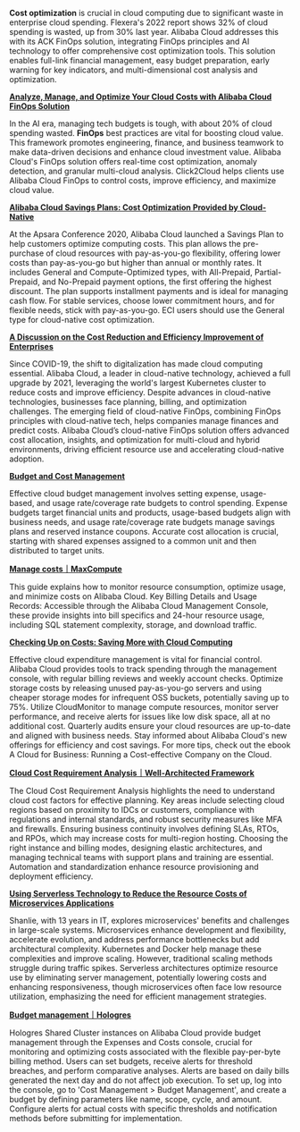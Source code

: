 **Cost optimization** is crucial in cloud computing due to significant waste in enterprise cloud spending. Flexera's 2022 report shows 32% of cloud spending is wasted, up from 30% last year. Alibaba Cloud addresses this with its ACK FinOps solution, integrating FinOps principles and AI technology to offer comprehensive cost optimization tools. This solution enables full-link financial management, easy budget preparation, early warning for key indicators, and multi-dimensional cost analysis and optimization.

[**Analyze, Manage, and Optimize Your Cloud Costs with Alibaba Cloud FinOps Solution**](https://www.alibabacloud.com/blog/601529?utm_content=g_1000397281)

In the AI era, managing tech budgets is tough, with about 20% of cloud spending wasted. **FinOps** best practices are vital for boosting cloud value. This framework promotes engineering, finance, and business teamwork to make data-driven decisions and enhance cloud investment value. Alibaba Cloud's FinOps solution offers real-time cost optimization, anomaly detection, and granular multi-cloud analysis. Click2Cloud helps clients use Alibaba Cloud FinOps to control costs, improve efficiency, and maximize cloud value.

[**Alibaba Cloud Savings Plans: Cost Optimization Provided by Cloud-Native**](https://www.alibabacloud.com/blog/596958?utm_content=g_1000397282)

At the Apsara Conference 2020, Alibaba Cloud launched a Savings Plan to help customers optimize computing costs. This plan allows the pre-purchase of cloud resources with pay-as-you-go flexibility, offering lower costs than pay-as-you-go but higher than annual or monthly rates. It includes General and Compute-Optimized types, with All-Prepaid, Partial-Prepaid, and No-Prepaid payment options, the first offering the highest discount. The plan supports installment payments and is ideal for managing cash flow. For stable services, choose lower commitment hours, and for flexible needs, stick with pay-as-you-go. ECI users should use the General type for cloud-native cost optimization.

[**A Discussion on the Cost Reduction and Efficiency Improvement of Enterprises**](https://www.alibabacloud.com/blog/599155?utm_content=g_1000397283)

Since COVID-19, the shift to digitalization has made cloud computing essential. Alibaba Cloud, a leader in cloud-native technology, achieved a full upgrade by 2021, leveraging the world's largest Kubernetes cluster to reduce costs and improve efficiency. Despite advances in cloud-native technologies, businesses face planning, billing, and optimization challenges. The emerging field of cloud-native FinOps, combining FinOps principles with cloud-native tech, helps companies manage finances and predict costs. Alibaba Cloud’s cloud-native FinOps solution offers advanced cost allocation, insights, and optimization for multi-cloud and hybrid environments, driving efficient resource use and accelerating cloud-native adoption.

[**Budget and Cost Management**](https://www.alibabacloud.com/help/well-architected/latest/budget-and-cost-management?utm_content=g_1000397284)

Effective cloud budget management involves setting expense, usage-based, and usage rate/coverage rate budgets to control spending. Expense budgets target financial units and products, usage-based budgets align with business needs, and usage rate/coverage rate budgets manage savings plans and reserved instance coupons. Accurate cost allocation is crucial, starting with shared expenses assigned to a common unit and then distributed to target units. 

[**Manage costs｜MaxCompute**](https://www.alibabacloud.com/help/maxcompute/use-cases/manage-costs?utm_content=g_1000397285)

This guide explains how to monitor resource consumption, optimize usage, and minimize costs on Alibaba Cloud. Key Billing Details and Usage Records: Accessible through the Alibaba Cloud Management Console, these provide insights into bill specifics and 24-hour resource usage, including SQL statement complexity, storage, and download traffic.

[**Checking Up on Costs: Saving More with Cloud Computing**](https://www.alibabacloud.com/blog/595130?utm_content=g_1000397286)

Effective cloud expenditure management is vital for financial control. Alibaba Cloud provides tools to track spending through the management console, with regular billing reviews and weekly account checks. Optimize storage costs by releasing unused pay-as-you-go servers and using cheaper storage modes for infrequent OSS buckets, potentially saving up to 75%. Utilize CloudMonitor to manage compute resources, monitor server performance, and receive alerts for issues like low disk space, all at no additional cost. Quarterly audits ensure your cloud resources are up-to-date and aligned with business needs. Stay informed about Alibaba Cloud's new offerings for efficiency and cost savings. For more tips, check out the ebook A Cloud for Business: Running a Cost-effective Company on the Cloud.

[**Cloud Cost Requirement Analysis｜Well-Architected Framework**](https://www.alibabacloud.com/help/well-architected/latest/cost-demand-analysis-with-cloud?utm_content=g_1000397287)

The Cloud Cost Requirement Analysis highlights the need to understand cloud cost factors for effective planning. Key areas include selecting cloud regions based on proximity to IDCs or customers, compliance with regulations and internal standards, and robust security measures like MFA and firewalls. Ensuring business continuity involves defining SLAs, RTOs, and RPOs, which may increase costs for multi-region hosting. Choosing the right instance and billing modes, designing elastic architectures, and managing technical teams with support plans and training are essential. Automation and standardization enhance resource provisioning and deployment efficiency.

[**Using Serverless Technology to Reduce the Resource Costs of Microservices Applications**](https://www.alibabacloud.com/blog/597493?utm_content=g_1000397288)

Shanlie, with 13 years in IT, explores microservices' benefits and challenges in large-scale systems. Microservices enhance development and flexibility, accelerate evolution, and address performance bottlenecks but add architectural complexity. Kubernetes and Docker help manage these complexities and improve scaling. However, traditional scaling methods struggle during traffic spikes. Serverless architectures optimize resource use by eliminating server management, potentially lowering costs and enhancing responsiveness, though microservices often face low resource utilization, emphasizing the need for efficient management strategies.

[**Budget management｜Hologres**](https://www.alibabacloud.com/help/hologres/user-guide/budget-management?utm_content=g_1000397289)

Hologres Shared Cluster instances on Alibaba Cloud provide budget management through the Expenses and Costs console, crucial for monitoring and optimizing costs associated with the flexible pay-per-byte billing method. Users can set budgets, receive alerts for threshold breaches, and perform comparative analyses. Alerts are based on daily bills generated the next day and do not affect job execution. To set up, log into the console, go to 'Cost Management > Budget Management', and create a budget by defining parameters like name, scope, cycle, and amount. Configure alerts for actual costs with specific thresholds and notification methods before submitting for implementation.




